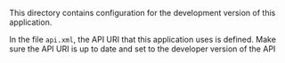 This directory contains configuration for the development version of this application.

In the file `api.xml`, the API URI that this application uses is defined.
Make sure the API URI is up to date and set to the developer version of the API
